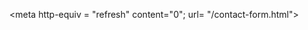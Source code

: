 

<meta http-equiv = "refresh" content="0"; url= "/contact-form.html">
<link rel = "canonical" href="/contact-form.html" />
